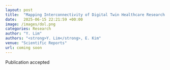 ```yaml
---
layout: post
title:  "Mapping Interconnectivity of Digital Twin Healthcare Research Themes through Structural Topic Modeling"
date:   2025-06-15 22:21:59 +00:00
image: /images/dol.png
categories: Research
author: "Y. Lim"
authors: "<strong>Y. Lim</strong>, E. Kim"
venue: "Scientific Reports"
url: coming soon
---
```

Publication accepted